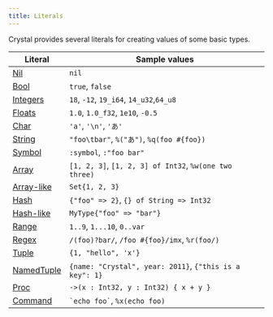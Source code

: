 ```yaml
---
title: Literals
---
```


Crystal provides several literals for creating values of some basic types.

| Literal                                                     | Sample values                                           |
|---                                                          |---                                                      |
| [Nil](./literals/nil.md)                                  | `nil`                                                   |
| [Bool](./literals/bool.md)                                | `true`, `false`                                         |
| [Integers](./literals/integers.md)                        | `18`, `-12`, `19_i64`, `14_u32`,`64_u8`                 |
| [Floats](./literals/floats.md)                            | `1.0`, `1.0_f32`, `1e10`, `-0.5`                        |
| [Char](./literals/char.md)                                | `'a'`, `'\n'`, `'あ'`                                   |
| [String](./literals/string.md)                            | `"foo\tbar"`, `%("あ")`, `%q(foo #{foo})`               |
| [Symbol](./literals/symbol.md)                            | `:symbol`, `:"foo bar"`                                 |
| [Array](./literals/array.md)                              | `[1, 2, 3]`, `[1, 2, 3] of Int32`, `%w(one two three)`  |
| [Array-like](./literals/array.md#array-like-type-literal) | `Set{1, 2, 3}`                                          |
| [Hash](./literals/hash.md)                                | `{"foo" => 2}`, `{} of String => Int32`                 |
| [Hash-like](./literals/hash.md#hash-like-type-literal)    | `MyType{"foo" => "bar"}`                                |
| [Range](./literals/range.md)                              | `1..9`, `1...10`, `0..var`                              |
| [Regex](./literals/regex.md)                              | `/(foo)?bar/`, `/foo #{foo}/imx`, `%r(foo/)`            |
| [Tuple](./literals/tuple.md)                              | `{1, "hello", 'x'}`                                     |
| [NamedTuple](./literals/named_tuple.md)                   | `{name: "Crystal", year: 2011}`, `{"this is a key": 1}` |
| [Proc](./literals/proc.md)                                | `->(x : Int32, y : Int32) { x + y }`                    |
| [Command](./literals/command.md)                          | `` `echo foo` ``, `%x(echo foo)`                        |
